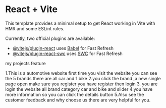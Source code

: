 # React + Vite

This template provides a minimal setup to get React working in Vite with HMR and some ESLint rules.

Currently, two official plugins are available:

- [@vitejs/plugin-react](https://github.com/vitejs/vite-plugin-react/blob/main/packages/plugin-react/README.md) uses [Babel](https://babeljs.io/) for Fast Refresh
- [@vitejs/plugin-react-swc](https://github.com/vitejs/vite-plugin-react-swc) uses [SWC](https://swc.rs/) for Fast Refresh


<p>my projects feature</p>
<p>1.This is a automotive website first time you visit the website you can see the 5 brands there are all car and 1 bike 
2.you click the brand ,a new single page open make sure you register you have register then login
3. you are login the website all brand category car and bike and slider
4.you have more information so you can click the details button
5.Also see the customer feedback and why choose us there are very helpful for you.  </p>